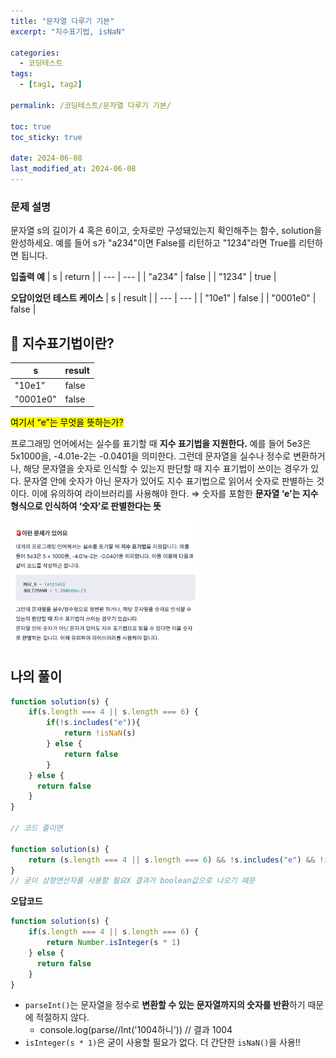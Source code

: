 ```yaml
---
title: "문자열 다루기 기본"
excerpt: "지수표기법, isNaN"

categories:
  - 코딩테스트
tags:
  - [tag1, tag2]

permalink: /코딩테스트/문자열 다루기 기본/

toc: true
toc_sticky: true

date: 2024-06-08
last_modified_at: 2024-06-08
---
```


### 문제 설명
문자열 s의 길이가 4 혹은 6이고, 숫자로만 구성돼있는지 확인해주는 함수, solution을 완성하세요. 예를 들어 s가 "a234"이면 False를 리턴하고 "1234"라면 True를 리턴하면 됩니다.

**입출력 예**
| s | return |
| --- | --- |
| "a234" | false |
| "1234" | true |

**오답이었던 테스트 케이스**
| s | result |
| --- | --- |
| "10e1" | false |
| "0001e0" | false |

## 📗 지수표기법이란?
| s | result |
| --- | --- |
| "10e1" | false |
| "0001e0" | false |

<mark>여기서 “e”는 무엇을 뜻하는가?<mark/>

프로그래밍 언어에서는 실수를 표기할 때 **지수 표기법을 지원한다.** 
예를 들어 5e3은 5x1000을, -4.01e-2는 -0.0401을 의미한다. 
그런데 문자열을 실수나 정수로 변환하거나, 해당 문자열을 숫자로 인식할 수 있는지 판단할 때 지수 표기법이 쓰이는 경우가 있다. 문자열 안에 숫자가 아닌 문자가 있어도 지수 표기법으로 읽어서 숫자로 판별하는 것이다. 
이에 유의하여 라이브러리를 사용해야 한다.
⇒ 숫자를 포함한 **문자열 ‘e’는 지수 형식으로 인식하여 ‘숫자’로 판별한다는 뜻**

<img src="/assets/images/posts_img/코딩테스트/문자열_다루기_기본_1.png" alt="지수 표기법" width="60%">


## 나의 풀이
```jsx
function solution(s) {
    if(s.length === 4 || s.length === 6) {
        if(!s.includes("e")){
            return !isNaN(s)
        } else {
            return false
        }
    } else {
      return false  
    }
}

// 코드 줄이면

function solution(s) {
    return (s.length === 4 || s.length === 6) && !s.includes("e") && !isNaN(s);
}
// 굳이 삼항연산자를 사용할 필요X 결과가 boolean값으로 나오기 때문
```

**오답코드**
```jsx
function solution(s) {
    if(s.length === 4 || s.length === 6) {
        return Number.isInteger(s * 1)
    } else {
      return false  
    }
}
```
- `parseInt()`는 문자열을 정수로 **변환할 수 있는 문자열까지의 숫자를 반환**하기 때문에 적절하지 않다.
    - console.log(parse//Int('1004하니'))     // 결과 1004
- `isInteger(s * 1)`은 굳이 사용할 필요가 없다. 더 간단한 `isNaN()`을 사용!!